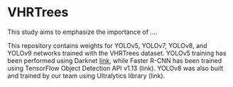 # VHRTrees
This study aims to emphasize the importance of ....

This repository contains weights for YOLOv5, YOLOv7, YOLOv8, and YOLOv9 networks trained with the VHRTrees dataset. YOLOv5 training has been performed using Darknet [link]( (https://www.mdpi.com/2072-4292/16/2/335) ), while Faster R-CNN has been trained using TensorFlow Object Detection API v1.13 (link). YOLOv8 was also built and trained by our team using Ultralytics library (link).
